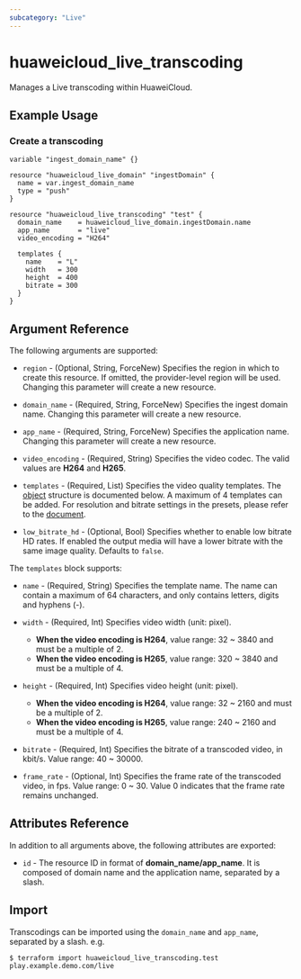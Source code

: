```yaml
---
subcategory: "Live"
---
```


# huaweicloud_live_transcoding

Manages a Live transcoding within HuaweiCloud.

## Example Usage

### Create a transcoding

```hcl
variable "ingest_domain_name" {}

resource "huaweicloud_live_domain" "ingestDomain" {
  name = var.ingest_domain_name
  type = "push"
}

resource "huaweicloud_live_transcoding" "test" {
  domain_name    = huaweicloud_live_domain.ingestDomain.name
  app_name       = "live"
  video_encoding = "H264"

  templates {
    name    = "L"
    width   = 300
    height  = 400
    bitrate = 300
  }
}
```

## Argument Reference

The following arguments are supported:

* `region` - (Optional, String, ForceNew) Specifies the region in which to create this resource. If omitted,
the provider-level region will be used. Changing this parameter will create a new resource.

* `domain_name` - (Required, String, ForceNew) Specifies the ingest domain name.
Changing this parameter will create a new resource.

* `app_name` - (Required, String, ForceNew) Specifies the application name.
Changing this parameter will create a new resource.

* `video_encoding` - (Required, String) Specifies the video codec. The valid values are **H264** and **H265**.

* `templates` - (Required, List) Specifies the video quality templates.
The [object](#templates_resource) structure is documented below. A maximum of 4 templates can be added.
For resolution and bitrate settings in the presets,
please refer to the [document](https://support.huaweicloud.com/intl/en-us/usermanual-live/live01000802.html).

* `low_bitrate_hd` - (Optional, Bool) Specifies whether to enable low bitrate HD rates. If enabled
the output media will have a lower bitrate with the same image quality. Defaults to `false`.

<a name="templates_resource"></a>
The `templates` block supports:

* `name` - (Required, String) Specifies the template name. The name can contain a maximum of 64 characters, and only
contains letters, digits and hyphens (-).

* `width` - (Required, Int) Specifies video width (unit: pixel).
  + **When the video encoding is H264**, value range: 32 ~ 3840 and must be a multiple of 2.
  + **When the video encoding is H265**, value range: 320 ~ 3840 and must be a multiple of 4.

* `height` - (Required, Int) Specifies video height (unit: pixel).
  + **When the video encoding is H264**, value range: 32 ~ 2160 and must be a multiple of 2.
  + **When the video encoding is H265**, value range: 240 ~ 2160 and must be a multiple of 4.

* `bitrate` - (Required, Int) Specifies the bitrate of a transcoded video, in kbit/s. Value range: 40 ~ 30000.

* `frame_rate` - (Optional, Int) Specifies the frame rate of the transcoded video, in fps. Value range: 0 ~ 30.
Value 0 indicates that the frame rate remains unchanged.

## Attributes Reference

In addition to all arguments above, the following attributes are exported:

* `id` - The resource ID in format of **domain_name/app_name**. It is composed of domain name and the application name,
separated by a slash.

## Import

Transcodings can be imported using the `domain_name` and `app_name`, separated by a slash. e.g.

```
$ terraform import huaweicloud_live_transcoding.test play.example.demo.com/live
```
